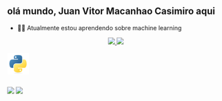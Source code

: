 ## olá mundo, Juan Vitor Macanhao Casimiro aqui
- 👨‍🎓 Atualmente estou aprendendo sobre machine learning
<div align="center">
  <a href="https://github.com/Juan-Vitor-Macanhao-Casimir">
  <img height="180em" src="https://github-readme-stats.vercel.app/api?username=Juan-Vitor-Macanhao-Casimir&show_icons=false&theme=tokyonight&include_all_commits=true&count_private=true"/>
  <img height="180em" src="https://github-readme-stats.vercel.app/api/top-langs/?username=Juan-Vitor-Macanhao-Casimir&layout=compact&langs_count=7&theme=tokyonight"/>
</div>
<div style="display: inline_block"><br>
<img align="center" alt="Rafa-Python" height="50" width="50" src="https://raw.githubusercontent.com/devicons/devicon/master/icons/python/python-original.svg">
</div>
  
  ##
  
</div>
</a> 
  <a href = "mailto:jvitormacanhaocasimiro@gmail.com"><img src="https://img.shields.io/badge/-Gmail-%23333?style=for-the-badge&logo=gmail&logoColor=white" target="_blank"></a>
  <a href="https://www.linkedin.com/in/juan-vitor-macanhao-casimiro-84a97b227/" target="_blank"><img src="https://img.shields.io/badge/-LinkedIn-%230077B5?style=for-the-badge&logo=linkedin&logoColor=white" target="_blank"></a> 
</div>
